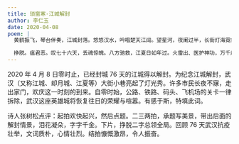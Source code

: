 ```yaml
---
title: 琐窗寒·江城解封
author: 李仁玉
date: 2020-04-08
poem: |
  黄鹤振飞，琴台伴奏，江城封落。悠悠汉水，吟唱楚天江阔。望星河，夜阑过半，长街灯海霓虹烁。看拆除关卡，车船出进，泪花凝朵。

  挣脱。瘟君恶。叹七十六天，丢魂惊魄。八方驰救，江夏日如年过。火雷出、医护神功，万千扁鹊瘟冠捉。好今朝，疫后新晴，歌放晴川阁！
---
```


2020 年 4 月 8 日零时止，已经封城 76 天的江城得以解封。为纪念江城解封，武汉（又称江城、却月城、江夏等）大街小巷亮起了灯光秀。许多市民长夜不寐，走出家门，欢庆这一时刻的到来。自零时始，公路、铁路、码头、飞机场的关卡一律拆除，武汉这座英雄城将恢复往日的荣耀与喧嚣。有感于斯，特填此词。

诗人张树松点评：起拍欢快起兴，然后点题。二三两拍，承题写美景，带出后面的解封情景，泪花凝朵，字字千金。下片，挣脱二字总领全局。回顾 76 天武汉抗疫壮举，文词质朴，心情壮烈。结拍慷慨激昂，令人振奋。
